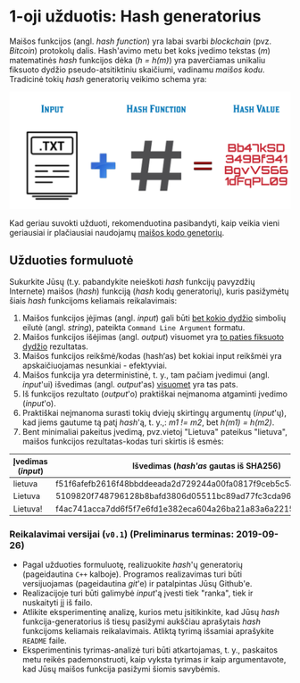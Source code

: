 # 1-oji užduotis: Hash generatorius

Maišos funkcijos (angl. *hash function*) yra labai svarbi *blockchain* (pvz. *Bitcoin*) protokolų dalis. Hash'avimo metu bet koks įvedimo tekstas (*m*) matematinės *hash* funkcijos dėka (*h = h(m)*) yra paverčiamas unikaliu fiksuoto dydžio pseudo-atsitiktiniu skaičiumi, vadinamu *maišos kodu*. Tradicinė tokių *hash* generatorių veikimo schema yra:

![Hashing](img/hashing.png)

Kad geriau suvokti užduoti, rekomenduotina pasibandyti, kaip veikia vieni geriausiai ir plačiausiai naudojamų [maišos kodo genetorių](https://emn178.github.io/online-tools/sha256.html).

## Užduoties formuluotė

Sukurkite Jūsų (t.y. pabandykite neieškoti *hash* funkcijų pavyzdžių Internete) maišos (*hash*) funkciją (*hash* kodų generatorių), kuris pasižymėtų šiais *hash* funkcijoms keliamais reikalavimais:

1. Maišos funkcijos įėjimas (angl. *input*) gali būti <u>bet kokio dydžio</u> simbolių eilutė (angl. *string*), pateikta `Command Line Argument` formatu.
2. Maišos funkcijos išėjimas (angl. *output*) visuomet yra <u>to paties fiksuoto dydžio</u> rezultatas.
3. Maišos funkcijos reikšmė/kodas (hash‘as) bet kokiai input reikšmėi yra apskaičiuojamas nesunkiai - efektyviai.
4. Maišos funkcija yra deterministinė, t. y., tam pačiam įvedimui (angl. *input*'ui) išvedimas (angl. *output*'as) <u>visuomet</u> yra tas pats.
5. Iš funkcijos rezultato (*output*'o) praktiškai neįmanoma atgaminti įvedimo (*input*'o).
6. Praktiškai neįmanoma surasti tokių dviejų skirtingų argumentų (*input*'ų), kad jiems gautume tą patį *hash*'ą, t. y.,: *m1 != m2*, bet *h(m1) = h(m2)*.
7. Bent minimaliai pakeitus įvedimą, pvz.vietoj "Lietuva" pateikus "lietuva", maišos funkcijos rezultatas-kodas turi skirtis iš esmės:

| Įvedimas (*input*) | Išvedimas (*hash'as* gautas iš  SHA256)                      |
| ------------------ | ------------------------------------------------------------ |
| lietuva            | f51f6afefb2616f48bbddeeada2d729244a00fa0817f9ceb5c5419aa04b31172 |
| Lietuva            | 5109820f748796128b8bafd3806d05511bc89ad77fc3cda960facf37a639bc7f |
| Lietuva!           | f4ac741acca7dd6f5f7e6fd1e382eca604a26ba21a83a6a2215d7be830a8faa6 |




### Reikalavimai versijai (`v0.1`) (Preliminarus terminas: 2019-09-26)

- Pagal užduoties formuluotę, realizuokite *hash*'ų generatorių (pageidautina `C++` kalboje). Programos realizavimas turi būti versijuojamas (pageidautina *git*'e) ir patalpintas Jūsų Github'e.
- Realizacijoje turi būti galimybė *input*'ą įvesti tiek "ranka", tiek ir nuskaityti jį iš failo.
- Atlikite eksperimentinę analizę, kurios metu įsitikinkite, kad Jūsų *hash* funkcija-generatorius iš tiesų pasižymi aukščiau aprašytais *hash* funkcijoms keliamais reikalavimais. Atliktą tyrimą išsamiai aprašykite `README` faile. 
- Eksperimentinis tyrimas-analizė turi būti atkartojamas, t. y., paskaitos metu reikės pademonstruoti, kaip vyksta tyrimas ir kaip argumentavote, kad Jūsų maišos funkcija pasižymi šiomis savybėmis.
